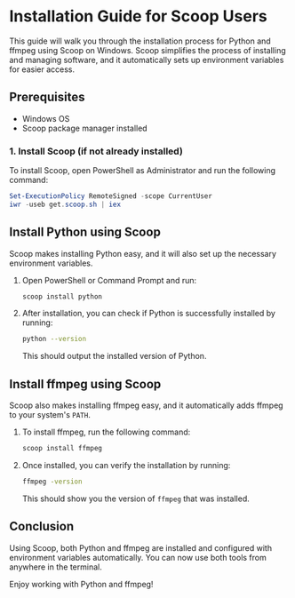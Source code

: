 
# Installation Guide for Scoop Users

This guide will walk you through the installation process for Python and ffmpeg using Scoop on Windows. Scoop simplifies the process of installing and managing software, and it automatically sets up environment variables for easier access.

## Prerequisites
- Windows OS
- Scoop package manager installed

### 1. Install Scoop (if not already installed)
To install Scoop, open PowerShell as Administrator and run the following command:

```powershell
Set-ExecutionPolicy RemoteSigned -scope CurrentUser
iwr -useb get.scoop.sh | iex
```

## Install Python using Scoop
Scoop makes installing Python easy, and it will also set up the necessary environment variables.

1. Open PowerShell or Command Prompt and run:

    ```powershell
    scoop install python
    ```

2. After installation, you can check if Python is successfully installed by running:

    ```bash
    python --version
    ```

    This should output the installed version of Python.

## Install ffmpeg using Scoop
Scoop also makes installing ffmpeg easy, and it automatically adds ffmpeg to your system's `PATH`.

1. To install ffmpeg, run the following command:

    ```powershell
    scoop install ffmpeg
    ```

2. Once installed, you can verify the installation by running:

    ```bash
    ffmpeg -version
    ```

    This should show you the version of `ffmpeg` that was installed.

## Conclusion
Using Scoop, both Python and ffmpeg are installed and configured with environment variables automatically. You can now use both tools from anywhere in the terminal.

Enjoy working with Python and ffmpeg!

